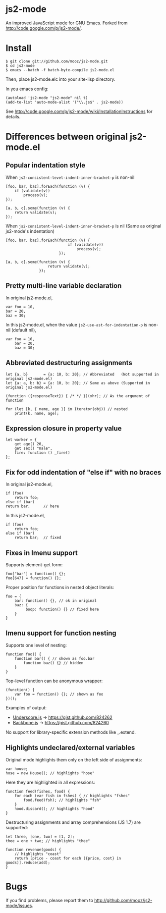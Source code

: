 js2-mode
========

An improved JavaScript mode for GNU Emacs. Forked from <http://code.google.com/p/js2-mode/>.

Install
=======

    $ git clone git://github.com/mooz/js2-mode.git
    $ cd js2-mode
    $ emacs --batch -f batch-byte-compile js2-mode.el

Then, place js2-mode.elc into your site-lisp directory.

In you emacs config:

    (autoload 'js2-mode "js2-mode" nil t)
    (add-to-list 'auto-mode-alist '("\\.js$" . js2-mode))

See <http://code.google.com/p/js2-mode/wiki/InstallationInstructions> for details.

Differences between original js2-mode.el
========================================

Popular indentation style
-------------------------

When `js2-consistent-level-indent-inner-bracket-p` is non-nil
    
    [foo, bar, baz].forEach(function (v) {
        if (validate(v))
            process(v);
    });
    
    [a, b, c].some(function (v) {
        return validate(v);
    });

When `js2-consistent-level-indent-inner-bracket-p` is nil
(Same as original js2-mode's indentation)

    [foo, bar, baz].forEach(function (v) {
                                if (validate(v))
                                    process(v);
                            });
    
    [a, b, c].some(function (v) {
                       return validate(v);
                   });

Pretty multi-line variable declaration
--------------------------------------

In original js2-mode.el,

    var foo = 10,
    bar = 20,
    baz = 30;

In this js2-mode.el, when the value `js2-use-ast-for-indentation-p` is non-nil (default nil),

    var foo = 10,
        bar = 20,
        baz = 30;

Abbreviated destructuring assignments
-------------------------------------

    let {a, b}       = {a: 10, b: 20}; // Abbreviated   (Not supported in original js2-mode.el)
    let {a: a, b: b} = {a: 10, b: 20}; // Same as above (Supported in original js2-mode.el)

    (function ({responseText}) { /* */ })(xhr); // As the argument of function

    for (let [k, { name, age }] in Iterator(obj)) // nested
        print(k, name, age);

Expression closure in property value
------------------------------------

    let worker = {
        get age() 20,
        get sex() "male",
        fire: function () _fire()
    };

Fix for odd indentation of "else if" with no braces
---------------------------------------------------

In original js2-mode.el,

    if (foo)
        return foo;
    else if (bar)
    return bar;      // here

In this js2-mode.el,

    if (foo)
        return foo;
    else if (bar)
        return bar;  // fixed

Fixes in Imenu support
----------------------

Supports element-get form:

    foo["bar"] = function() {};
    foo[647] = function() {};

Proper position for functions in nested object literals:

    foo = {
        bar: function() {}, // ok in original
        baz: {
             boop: function() {} // fixed here
        }
    }

Imenu support for function nesting
----------------------------------

Supports one level of nesting:

    function foo() {
        function bar() { // shown as foo.bar
            function baz() {} // hidden
        }
    }

Top-level function can be anonymous wrapper:

    (function() {
        var foo = function() {}; // shown as foo
    })();

Examples of output:

* [Underscore.js](https://github.com/documentcloud/underscore/blob/master/underscore.js)
-> <https://gist.github.com/824262>
* [Backbone.js](https://github.com/documentcloud/backbone/blob/master/backbone.js)
-> <https://gist.github.com/824260>

No support for library-specific extension methods like _.extend.

Highlights undeclared/external variables
----------------------------------------

Original mode highlights them only on the left side of assignments:

    var house;
    hose = new House(); // highlights "hose"

Here they are highlighted in all expressions:
    
    function feed(fishes, food) {
        for each (var fish in fshes) { // highlights "fshes"
            food.feed(fsh); // highlights "fsh"
        }
        hood.discard(); // highlights "hood"
    }

Destructuring assignments and array comprehensions (JS 1.7) are supported:

    let three, [one, two] = [1, 2];
    thee = one + two; // highlights "thee" 

    function revenue(goods) {
        // highlights "coast"
        return [price - coast for each ({price, cost} in goods)].reduce(add);
    }
    
Bugs
====

If you find problems, please report them to <http://github.com/mooz/js2-mode/issues>.
